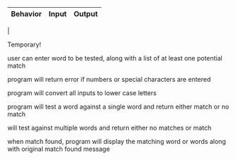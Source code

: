| Behavior | Input | Output |
|----------|-------|--------|
|


Temporary!

 user can enter word to be tested, along with a list of at least one potential match

 program will return error if numbers or special characters are entered

 program will convert all inputs to lower case letters

 program will test a word against a single word and return either match or no match

 will test against multiple words and return either no matches or  match

 when match found, program will display the matching word or words along with original match found message
